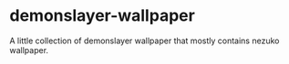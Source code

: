 # demonslayer-wallpaper
A little collection of demonslayer wallpaper that mostly contains nezuko wallpaper.

